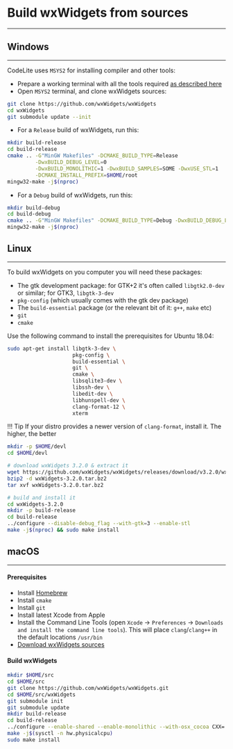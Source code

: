 # Build wxWidgets from sources
---

## Windows
---

CodeLite uses `MSYS2` for installing compiler and other tools:

- Prepare a working terminal with all the tools required [as described here][4]
- Open `MSYS2` terminal, and clone wxWidgets sources:

```bash
git clone https://github.com/wxWidgets/wxWidgets
cd wxWidgets
git submodule update --init
```

- For a `Release` build of wxWidgets, run this:

```bash
mkdir build-release
cd build-release
cmake .. -G"MinGW Makefiles" -DCMAKE_BUILD_TYPE=Release                 \
         -DwxBUILD_DEBUG_LEVEL=0                                        \
         -DwxBUILD_MONOLITHIC=1 -DwxBUILD_SAMPLES=SOME -DwxUSE_STL=1    \
         -DCMAKE_INSTALL_PREFIX=$HOME/root
mingw32-make -j$(nproc)
```

- For a `Debug` build of wxWidgets, run this:

```bash
mkdir build-debug
cd build-debug
cmake .. -G"MinGW Makefiles" -DCMAKE_BUILD_TYPE=Debug -DwxBUILD_DEBUG_LEVEL=1
mingw32-make -j$(nproc)
```

## Linux
---

To build wxWidgets on you computer you will need these packages:

- The gtk development package: for GTK+2 it's often called `libgtk2.0-dev` or similar; for GTK3, `libgtk-3-dev`
- `pkg-config` (which usually comes with the gtk dev package)
- The `build-essential` package (or the relevant bit of it: `g++`, `make` etc)
- `git`
- `cmake`

Use the following command to install the prerequisites for Ubuntu 18.04:

```bash
sudo apt-get install libgtk-3-dev \
                     pkg-config \
                     build-essential \
                     git \
                     cmake \
                     libsqlite3-dev \
                     libssh-dev \
                     libedit-dev \
                     libhunspell-dev \
                     clang-format-12 \
                     xterm
```

!!! Tip
    If your distro provides a newer version of `clang-format`, install it. The higher, the better

```bash
mkdir -p $HOME/devl
cd $HOME/devl

# download wxWidgets 3.2.0 & extract it
wget https://github.com/wxWidgets/wxWidgets/releases/download/v3.2.0/wxWidgets-3.2.0.tar.bz2
bzip2 -d wxWidgets-3.2.0.tar.bz2
tar xvf wxWidgets-3.2.0.tar.bz2

# build and install it
cd wxWidgets-3.2.0
mkdir -p build-release
cd build-release
../configure --disable-debug_flag --with-gtk=3 --enable-stl
make -j$(nproc) && sudo make install
```

## macOS
---

#### Prerequisites

- Install [Homebrew][1]
- Install `cmake`
- Install `git`
- Install latest Xcode from Apple
- Install the Command Line Tools (open `Xcode` &#8594;  `Preferences` &#8594;  `Downloads and install the command line tools`). This will place `clang`/`clang++` in the default locations `/usr/bin`
- [Download wxWidgets sources][2]

#### Build wxWidgets

```bash
mkdir $HOME/src
cd $HOME/src
git clone https://github.com/wxWidgets/wxWidgets.git
cd $HOME/src/wxWidgets
git submodule init
git submodule update
mkdir build-release
cd build-release
../configure --enable-shared --enable-monolithic --with-osx_cocoa CXX='clang++ -std=c++17 -stdlib=libc++ -I../src/tiff/libtiff' CC=clang --disable-debug --disable-mediactrl --enable-stl
make -j$(sysctl -n hw.physicalcpu)
sudo make install
```

 [1]: https://brew.sh/
 [2]: https://wxwidgets.org/downloads/
 [3]: https://www.wxwidgets.org/downloads
 [4]: /build/mingw_builds/#prepare-a-working-environment
